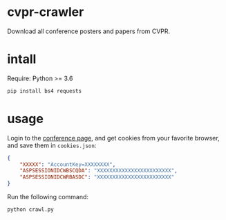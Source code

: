 # cvpr-crawler
Download all conference posters and papers from CVPR.


# intall

Require: Python >= 3.6

```bash
pip install bs4 requests
```

# usage

Login to the [conference page](https://www.eventscribe.net/2021/2021CVPR/),
and get cookies from your favorite browser,
and save them in `cookies.json`:
```json
{
    "XXXXX": "AccountKey=XXXXXXXX",
    "ASPSESSIONIDCWBSCQDA": "XXXXXXXXXXXXXXXXXXXXXXXX",
    "ASPSESSIONIDCWRBASDC": "XXXXXXXXXXXXXXXXXXXXXXXX"
}
```

Run the following command:
```bash
python crawl.py
```
